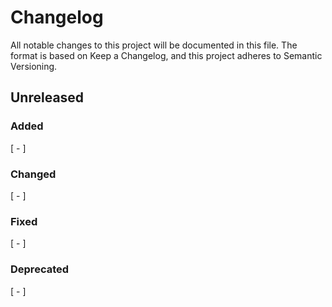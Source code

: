 # Changelog

All notable changes to this project will be documented in this file.
The format is based on Keep a Changelog,
and this project adheres to Semantic Versioning.


## Unreleased

### Added

[ - ]


### Changed

[ - ]


### Fixed

[ - ]


### Deprecated

[ - ]